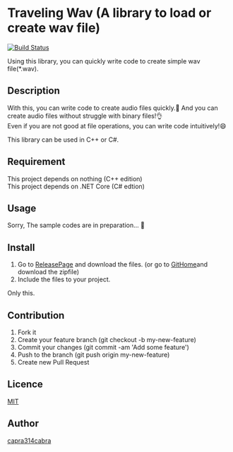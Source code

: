 # Traveling Wav (A library to load or create wav file)

[![Build Status](https://dev.azure.com/capra314cabra/TravelingWav/_apis/build/status/capra314cabra.traveling-wav?branchName=master)](https://dev.azure.com/capra314cabra/TravelingWav/_build/latest?definitionId=1&branchName=master)  

Using this library, you can quickly write code to create simple wav file(*.wav).

## Description

With this, you can write code to create audio files quickly.:dash: And you can create audio files without struggle with binary files!:ok_hand:  
Even if you are not good at file operations, you can write code intuitively!:smile:  
  
This library can be used in C++ or C#.  

## Requirement

This project depends on nothing (C++ edition)  
This project depends on .NET Core (C# edtion)  

## Usage

Sorry, The sample codes are in preparation... :construction_worker:

## Install

1. Go to [ReleasePage](https://github.com/capra314cabra/traveling-wav/releases) and
download the files.
(or go to [GitHome](https://github.com/capra314cabra/traveling-wav)and download the zipfile)
2. Include the files to your project.

Only this.

## Contribution

1. Fork it
2. Create your feature branch (git checkout -b my-new-feature)
3. Commit your changes (git commit -am 'Add some feature')
4. Push to the branch (git push origin my-new-feature)
5. Create new Pull Request

## Licence

[MIT](https://github.com/capra314cabra/traveling-wav/blob/master/LICENSE)

## Author

[capra314cabra](https://github.com/capra314cabra)
